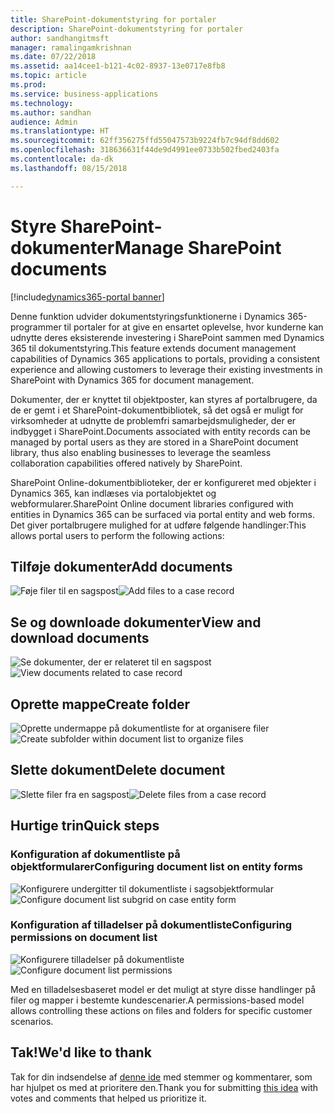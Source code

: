 ```yaml
---
title: SharePoint-dokumentstyring for portaler
description: SharePoint-dokumentstyring for portaler
author: sandhangitmsft
manager: ramalingamkrishnan
ms.date: 07/22/2018
ms.assetid: aa14cee1-b121-4c02-8937-13e0717e8fb8
ms.topic: article
ms.prod: 
ms.service: business-applications
ms.technology: 
ms.author: sandhan
audience: Admin
ms.translationtype: HT
ms.sourcegitcommit: 62ff356275ffd55047573b9224fb7c94df8dd602
ms.openlocfilehash: 318636631f44de9d4991ee0733b502fbed2403fa
ms.contentlocale: da-dk
ms.lasthandoff: 08/15/2018

---
```

#  <a name="manage-sharepoint-documents"></a><span data-ttu-id="7ab4b-103">Styre SharePoint-dokumenter</span><span class="sxs-lookup"><span data-stu-id="7ab4b-103">Manage SharePoint documents</span></span>

[!include[dynamics365-portal banner](../../includes/dynamics365-portal.md)]




<span data-ttu-id="7ab4b-104">Denne funktion udvider dokumentstyringsfunktionerne i Dynamics 365-programmer til portaler for at give en ensartet oplevelse, hvor kunderne kan udnytte deres eksisterende investering i SharePoint sammen med Dynamics 365 til dokumentstyring.</span><span class="sxs-lookup"><span data-stu-id="7ab4b-104">This feature extends document management capabilities of Dynamics 365 applications to portals, providing a consistent experience and allowing customers to leverage their existing investments in SharePoint with Dynamics 365 for document management.</span></span>

<span data-ttu-id="7ab4b-105">Dokumenter, der er knyttet til objektposter, kan styres af portalbrugere, da de er gemt i et SharePoint-dokumentbibliotek, så det også er muligt for virksomheder at udnytte de problemfri samarbejdsmuligheder, der er indbygget i SharePoint.</span><span class="sxs-lookup"><span data-stu-id="7ab4b-105">Documents associated with entity records can be managed by portal users as they are stored in a SharePoint document library, thus also enabling businesses to leverage the seamless collaboration capabilities offered natively by SharePoint.</span></span>

<span data-ttu-id="7ab4b-106">SharePoint Online-dokumentbiblioteker, der er konfigureret med objekter i Dynamics 365, kan indlæses via portalobjektet og webformularer.</span><span class="sxs-lookup"><span data-stu-id="7ab4b-106">SharePoint Online document libraries configured with entities in Dynamics 365 can be surfaced via portal entity and web forms.</span></span> <span data-ttu-id="7ab4b-107">Det giver portalbrugere mulighed for at udføre følgende handlinger:</span><span class="sxs-lookup"><span data-stu-id="7ab4b-107">This allows portal users to perform the following actions:</span></span>

## <a name="add-documents"></a><span data-ttu-id="7ab4b-108">Tilføje dokumenter</span><span class="sxs-lookup"><span data-stu-id="7ab4b-108">Add documents</span></span>

<span data-ttu-id="7ab4b-109">![Føje filer til en sagspost](media/SP_Portal_Add_Files.png "Føje filer til en sagspost")</span><span class="sxs-lookup"><span data-stu-id="7ab4b-109">![Add files to a case record](media/SP_Portal_Add_Files.png "Add files to a case record")</span></span>

## <a name="view-and-download-documents"></a><span data-ttu-id="7ab4b-110">Se og downloade dokumenter</span><span class="sxs-lookup"><span data-stu-id="7ab4b-110">View and download documents</span></span>

<span data-ttu-id="7ab4b-111">![Se dokumenter, der er relateret til en sagspost](media/SP_Portal_View_Files.png "Se dokumenter, der er relateret til en sagspost")</span><span class="sxs-lookup"><span data-stu-id="7ab4b-111">![View documents related to case record](media/SP_Portal_View_Files.png "View documents related to case record")</span></span> 

## <a name="create-folder"></a><span data-ttu-id="7ab4b-112">Oprette mappe</span><span class="sxs-lookup"><span data-stu-id="7ab4b-112">Create folder</span></span>

<span data-ttu-id="7ab4b-113">![Oprette undermappe på dokumentliste for at organisere filer](media/SP_Portal_Create_Folder.png "Oprette undermappe på dokumentliste for at organisere filer")</span><span class="sxs-lookup"><span data-stu-id="7ab4b-113">![Create subfolder within document list to organize files](media/SP_Portal_Create_Folder.png "Create subfolder within document list to organize files")</span></span>

## <a name="delete-document"></a><span data-ttu-id="7ab4b-114">Slette dokument</span><span class="sxs-lookup"><span data-stu-id="7ab4b-114">Delete document</span></span>

<span data-ttu-id="7ab4b-115">![Slette filer fra en sagspost](media/SP_Portal_Delete_File.png "Slette filer fra en sagspost")</span><span class="sxs-lookup"><span data-stu-id="7ab4b-115">![Delete files from a case record](media/SP_Portal_Delete_File.png "Delete files from a case record")</span></span>

<!--
### Who uses this feature
This feature is intended for portal end users, allowing them access to SharePoint documents from portal web pages.
Portal administrators customize the form to display document lists on a portal. Entity permission configuration is used to control actions available to portal end users on files and folders.
### Setup required
This feature requires that document management is set up for [Dynamics 365 with SharePoint Online](https://go.microsoft.com/fwlink/p/?linkid=859386).
-->

## <a name="quick-steps"></a><span data-ttu-id="7ab4b-116">Hurtige trin</span><span class="sxs-lookup"><span data-stu-id="7ab4b-116">Quick steps</span></span>

### <a name="configuring-document-list-on-entity-forms"></a><span data-ttu-id="7ab4b-117">Konfiguration af dokumentliste på objektformularer</span><span class="sxs-lookup"><span data-stu-id="7ab4b-117">Configuring document list on entity forms</span></span>

<span data-ttu-id="7ab4b-118">![Konfigurere undergitter til dokumentliste i sagsobjektformular](media/SP_Portal_configure_entity_form_doc_location.png "Konfigurere undergitter til dokumentliste i sagsobjektformular")</span><span class="sxs-lookup"><span data-stu-id="7ab4b-118">![Configure document list subgrid on case entity form](media/SP_Portal_configure_entity_form_doc_location.png "Document location subgrid configuration")</span></span>

### <a name="configuring-permissions-on-document-list"></a><span data-ttu-id="7ab4b-119">Konfiguration af tilladelser på dokumentliste</span><span class="sxs-lookup"><span data-stu-id="7ab4b-119">Configuring permissions on document list</span></span>

<span data-ttu-id="7ab4b-120">![Konfigurere tilladelser på dokumentliste](media/SP_Portal_configure_doc_permissions.png "Konfigurere tilladelser på dokumentliste")</span><span class="sxs-lookup"><span data-stu-id="7ab4b-120">![Configure document list permissions](media/SP_Portal_configure_doc_permissions.png "Configure permissions")</span></span>

<span data-ttu-id="7ab4b-121">Med en tilladelsesbaseret model er det muligt at styre disse handlinger på filer og mapper i bestemte kundescenarier.</span><span class="sxs-lookup"><span data-stu-id="7ab4b-121">A permissions-based model allows controlling these actions on files and folders for specific customer scenarios.</span></span>

<!--
## Status
### Development status
Generally available
#### Target timeframe
October 2018
### Availability
Cloud
### Regional availability
Global
-->

## <a name="wed-like-to-thank"></a><span data-ttu-id="7ab4b-122">Tak!</span><span class="sxs-lookup"><span data-stu-id="7ab4b-122">We'd like to thank</span></span>

<span data-ttu-id="7ab4b-123">Tak for din indsendelse af [denne ide](https://experience.dynamics.com/ideas/idea/?ideaid=d3398770-f9ac-e611-80c2-00155d4616d6) med stemmer og kommentarer, som har hjulpet os med at prioritere den.</span><span class="sxs-lookup"><span data-stu-id="7ab4b-123">Thank you for submitting [this idea](https://experience.dynamics.com/ideas/idea/?ideaid=d3398770-f9ac-e611-80c2-00155d4616d6) with votes and comments that helped us prioritize it.</span></span>

